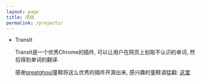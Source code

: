 ```yaml
---
layout: page
title: 项目
permalink: /projects/
---
```


* TransIt

	TransIt是一个优秀Chrome的插件, 可以让用户在网页上划取不认识的单词, 然后得到单词的翻译.

	感谢[greatghoul](https://github.com/greatghoul)童鞋将这么优秀的插件开源出来, 感兴趣的童鞋请猛戳: [这里](https://github.com/GDG-Xian/crx-transit)
